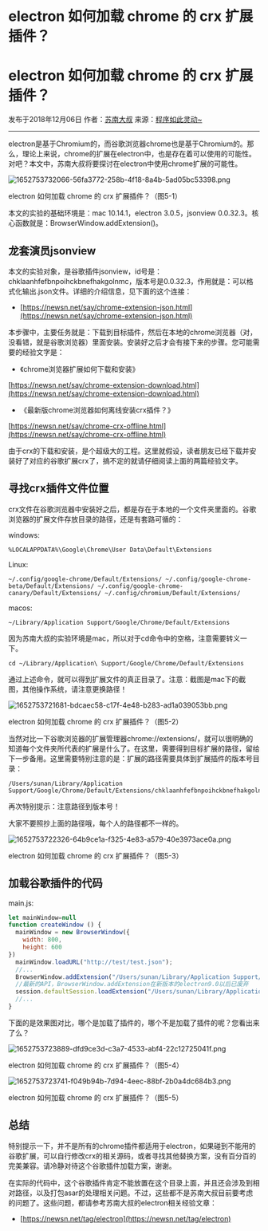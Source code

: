 # electron 如何加载 chrome 的 crx 扩展插件？

# electron 如何加载 chrome 的 crx 扩展插件？

发布于2018年12月06日    作者：[苏南大叔](https://newsn.net/)    来源：[程序如此灵动~](https://newsn.net/)

---

electron是基于Chromium的，而谷歌浏览器chrome也是基于Chromium的。那么，理论上来说，chrome的扩展在electron中，也是存在着可以使用的可能性。对吧？本文中，苏南大叔将要探讨在electron中使用chrome扩展的可能性。

![1652753732066-56fa3772-258b-4f18-8a4b-5ad05bc53398.png](assets/1652753732066-56fa3772-258b-4f18-8a4b-5ad05bc53398-20220609215325-ug1dtja.png)

electron 如何加载 chrome 的 crx 扩展插件？（图5-1）

本文的实验的基础环境是：mac 10.14.1，electron 3.0.5，jsonview 0.0.32.3。核心函数就是：BrowserWindow.addExtension()。

## 龙套演员jsonview

本文的实验对象，是谷歌插件jsonview，id号是：chklaanhfefbnpoihckbnefhakgolnmc，版本号是0.0.32.3，作用就是：可以格式化输出.json文件。详细的介绍信息，见下面的这个连接：

- [https://newsn.net/say/chrome-extension-json.html](https://newsn.net/say/chrome-extension-json.html)

本步骤中，主要任务就是：下载到目标插件，然后在本地的chrome浏览器（对，没看错，就是谷歌浏览器）里面安装。安装好之后才会有接下来的步骤。您可能需要的经验文字是：

- 《chrome浏览器扩展如何下载和安装》

[https://newsn.net/say/chrome-extension-download.html](https://newsn.net/say/chrome-extension-download.html)

- 《最新版chrome浏览器如何离线安装crx插件？》

[https://newsn.net/say/chrome-crx-offline.html](https://newsn.net/say/chrome-crx-offline.html)

由于crx的下载和安装，是个超级大的工程。这里就假设，读者朋友已经下载并安装好了对应的谷歌扩展crx了，搞不定的就请仔细阅读上面的两篇经验文字。

## 寻找crx插件文件位置

crx文件在谷歌浏览器中安装好之后，都是存在于本地的一个文件夹里面的。谷歌浏览器的扩展文件存放目录的路径，还是有套路可循的：

windows:

```shell
%LOCALAPPDATA%\Google\Chrome\User Data\Default\Extensions
```

Linux:

```shell
~/.config/google-chrome/Default/Extensions/ ~/.config/google-chrome-beta/Default/Extensions/ ~/.config/google-chrome-canary/Default/Extensions/ ~/.config/chromium/Default/Extensions/
```

macos:

```shell
~/Library/Application Support/Google/Chrome/Default/Extensions
```

因为苏南大叔的实验环境是mac，所以对于cd命令中的空格，注意需要转义一下。

```shell
cd ~/Library/Application\ Support/Google/Chrome/Default/Extensions
```

通过上述命令，就可以得到扩展文件的真正目录了。注意：截图是mac下的截图，其他操作系统，请注意更换路径！

![1652753721681-bdcaec58-c17f-4e48-b283-ad1a039053bb.png](assets/1652753721681-bdcaec58-c17f-4e48-b283-ad1a039053bb-20220609215325-2avjztz.png)

electron 如何加载 chrome 的 crx 扩展插件？（图5-2）

当然对比一下谷歌浏览器的扩展管理器chrome://extensions/，就可以很明确的知道每个文件夹所代表的扩展是什么了。在这里，需要得到目标扩展的路径，留给下一步备用。这里需要特别注意的是：扩展的路径需要具体到扩展插件的版本号目录：

```shell
/Users/sunan/Library/Application Support/Google/Chrome/Default/Extensions/chklaanhfefbnpoihckbnefhakgolnmc/0.0.32.3_0
```

再次特别提示：注意路径到版本号！

大家不要照抄上面的路径哦，每个人的路径都不一样的。

![1652753722326-64b9ce1a-f325-4e83-a579-40e3973ace0a.png](assets/1652753722326-64b9ce1a-f325-4e83-a579-40e3973ace0a-20220609215325-khmhz9h.png)

electron 如何加载 chrome 的 crx 扩展插件？（图5-3）

## 加载谷歌插件的代码

main.js:

```javascript
let mainWindow=null
function createWindow () {
  mainWindow = new BrowserWindow({
    width: 800,
    height: 600
})   
  mainWindow.loadURL("http://test/test.json");   
  //...   
  BrowserWindow.addExtension("/Users/sunan/Library/Application Support/Google/Chrome/Default/Extensions/chklaanhfefbnpoihckbnefhakgolnmc/0.0.32.3_0");   
  //最新的API，BrowserWindow.addExtension在新版本的electron9.0以后已废弃
  session.defaultSession.loadExtension("/Users/sunan/Library/Application Support/Google/Chrome/Default/Extensions/chklaanhfefbnpoihckbnefhakgolnmc/0.0.32.3_0"); 
  //...
}
```

下面的是效果图对比，哪个是加载了插件的，哪个不是加载了插件的呢？您看出来了么？

![1652753723889-dfd9ce3d-c3a7-4533-abf4-22c12725041f.png](assets/1652753723889-dfd9ce3d-c3a7-4533-abf4-22c12725041f-20220609215325-l1cvfr3.png)

electron 如何加载 chrome 的 crx 扩展插件？（图5-4）

![1652753723741-f049b94b-7d94-4eec-88bf-2b0a4dc684b3.png](assets/1652753723741-f049b94b-7d94-4eec-88bf-2b0a4dc684b3-20220609215325-27xhqjp.png)

electron 如何加载 chrome 的 crx 扩展插件？（图5-5）

## 总结

特别提示一下，并不是所有的chrome插件都适用于electron，如果碰到不能用的谷歌扩展，可以自行修改crx的相关源码，或者寻找其他替换方案，没有百分百的完美兼容。请冷静对待这个谷歌插件加载方案，谢谢。

在实际的代码中，这个谷歌插件肯定不能放置在这个目录上面，并且还会涉及到相对路径，以及打包asar的处理相关问题。不过，这些都不是苏南大叔目前要考虑的问题了。这些问题，都请参考苏南大叔的electron相关经验文章：

- [https://newsn.net/tag/electron](https://newsn.net/tag/electron)

